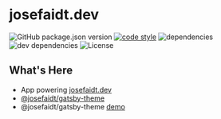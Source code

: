 # josefaidt.dev

![GitHub package.json version](https://img.shields.io/github/package-json/v/josefaidt/josefaidt.github.io?color=%23c6797e&style=flat-square)
[![code style](https://img.shields.io/badge/code%20style-standard-brightgreen.svg?style=flat-square)](http://standardjs.com)
![dependencies](https://img.shields.io/david/josefaidt/josefaidt.github.io.svg?style=flat-square)
![dev dependencies](https://img.shields.io/david/dev/josefaidt/josefaidt.github.io.svg?style=flat-square)
![License](https://img.shields.io/github/license/josefaidt/josefaidt.github.io.svg?style=flat-square)

## What's Here

- App powering [josefaidt.dev](https://josefaidt.dev)
- [@josefaidt/gatsby-theme](/theme)
- @josefaidt/gatsby-theme [demo](https:/gatsby-theme.josefaidt.dev)
